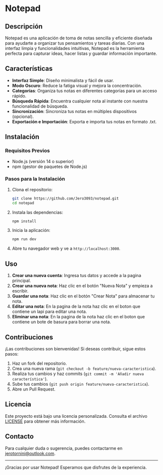 # Notepad

## Descripción

Notepad es una aplicación de toma de notas sencilla y eficiente diseñada para ayudarte a organizar tus pensamientos y tareas diarias. Con una interfaz limpia y funcionalidades intuitivas, Notepad es la herramienta perfecta para capturar ideas, hacer listas y guardar información importante.

## Características

- **Interfaz Simple**: Diseño minimalista y fácil de usar.
- **Modo Oscuro**: Reduce la fatiga visual y mejora la concentración.
- **Categorías**: Organiza tus notas en diferentes categorías para un acceso rápido.
- **Búsqueda Rápida**: Encuentra cualquier nota al instante con nuestra funcionalidad de búsqueda.
- **Sincronización**: Sincroniza tus notas en múltiples dispositivos (opcional).
- **Exportación e Importación**: Exporta e importa tus notas en formato .txt.

## Instalación

### Requisitos Previos

- Node.js (versión 14 o superior)
- npm (gestor de paquetes de Node.js)

### Pasos para la Instalación

1. Clona el repositorio:
    ```bash
    git clone https://github.com/Jero3093/notepad.git
    cd notepad
    ```

2. Instala las dependencias:
    ```bash
    npm install
    ```

3. Inicia la aplicación:
    ```bash
    npm run dev
    ```

4. Abre tu navegador web y ve a `http://localhost:3000`.

## Uso

1. **Crear una nueva cuenta**: Ingresa tus datos y accede a la pagina principal.
1. **Crear una nueva nota**: Haz clic en el botón "Nueva Nota" y empieza a escribir.
2. **Guardar una nota**: Haz clic en el botón "Crear Nota" para almacenar tu nota.
3. **Editar una nota**: En la pagina de la nota haz clic en el boton que contiene un lapi para editar una nota.
4. **Eliminar una nota**: En la pagina de la nota haz clic en el boton que contiene un bote de basura para borrar una nota.

## Contribuciones

¡Las contribuciones son bienvenidas! Si deseas contribuir, sigue estos pasos:

1. Haz un fork del repositorio.
2. Crea una nueva rama (`git checkout -b feature/nueva-caracteristica`).
3. Realiza tus cambios y haz commits (`git commit -m 'Añadir nueva característica'`).
4. Sube tus cambios (`git push origin feature/nueva-caracteristica`).
5. Abre un Pull Request.

## Licencia

Este proyecto está bajo una licencia personalizada. Consulta el archivo [LICENSE](LICENSE) para obtener más información.

## Contacto

Para cualquier duda o sugerencia, puedes contactarme en [jerotornini@outlook.com](mailto:jerotornini@outlook.com).

---

¡Gracias por usar Notepad! Esperamos que disfrutes de la experiencia.